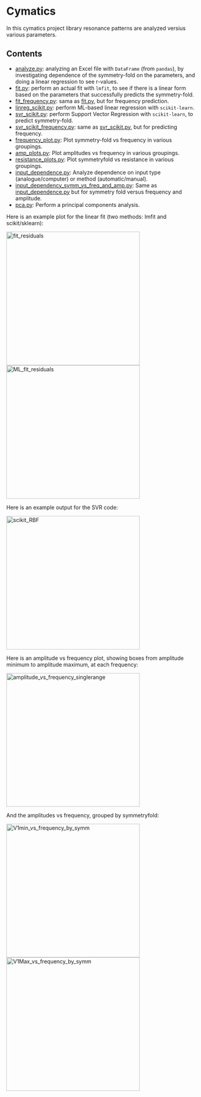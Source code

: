 # Cymatics
In this cymatics project library resonance patterns are analyzed versius various parameters. 
## Contents
- <a href="https://github.com/csanadm/cymatics/blob/main/analyze.py">analyze.py</a>: analyzing an Excel file with `DataFrame` (from `pandas`), by investigating dependence of the symmetry-fold on the parameters, and doing a linear regression to see r-values.
- <a href="https://github.com/csanadm/cymatics/blob/main/fit.py">fit.py</a>: perform an actual fit with `lmfit`, to see if there is a linear form based on the parameters that successfully predicts the symmetry-fold.
- <a href="https://github.com/csanadm/cymatics/blob/main/fit_frequency.py">fit_frequency.py</a>: sama as <a href="https://github.com/csanadm/cymatics/blob/main/fit.py">fit.py</a>, but for frequency prediction.
- <a href="https://github.com/csanadm/cymatics/blob/main/linreg_scikit.py">linreg_scikit.py</a>: perform ML-based linear regression with `scikit-learn`.
- <a href="https://github.com/csanadm/cymatics/blob/main/svr_scikit.py">svr_scikit.py</a>: perform Support Vector Regression with `scikit-learn`, to predict symmetry-fold.
- <a href="https://github.com/csanadm/cymatics/blob/main/svr_scikit_frequency.py">svr_scikit_frequency.py</a>: same as <a href="https://github.com/csanadm/cymatics/blob/main/svr_scikit.py">svr_scikit.py</a>, but for predicting frequency.
- <a href="https://github.com/csanadm/cymatics/blob/main/frequency_plot.py">frequency_plot.py</a>: Plot symmetry-fold vs frequency in various groupings.
- <a href="https://github.com/csanadm/cymatics/blob/main/amp_plots.py">amp_plots.py</a>: Plot amplitudes vs frequency in various groupings.
- <a href="https://github.com/csanadm/cymatics/blob/main/resistance_plots.py">resistance_plots.py</a>: Plot symmetryfold vs resistance in various groupings.
- <a href="https://github.com/csanadm/cymatics/blob/main/input_dependence.py">input_dependence.py</a>: Analyze dependence on input type (analogue/computer) or method (automatic/manual).
- <a href="https://github.com/csanadm/cymatics/blob/main/input_dependency_symm_vs_freq_and_amp.py">input_dependency_symm_vs_freq_and_amp.py</a>: Same as <a href="https://github.com/csanadm/cymatics/blob/main/input_dependence.py">input_dependence.py</a> but for symmetry fold versus frequency and amplitude.
- <a href="https://github.com/csanadm/cymatics/blob/main/pca.py">pca.py</a>: Perform a principal components analysis.

Here is an example plot for the linear fit (two methods: lmfit and scikit/sklearn):

<img alt="fit_residuals" src="https://user-images.githubusercontent.com/38218165/232236561-4d180456-c91a-4e3a-855f-806b7bbf5dcd.png" width="350" /> <img alt="ML_fit_residuals" src="https://user-images.githubusercontent.com/38218165/232236617-15a0535a-f31b-47df-8f22-746e21f05230.png" width="350" />

Here is an example output for the SVR code:

<img alt="scikit_RBF" src="https://user-images.githubusercontent.com/38218165/232236734-217e7816-9af9-46a9-b806-e4feb8756a96.png" width="350" />

Here is an amplitude vs frequency plot, showing boxes from amplitude minimum to amplitude maximum, at each frequency:

<img alt="amplitude_vs_frequency_singlerange" src="https://user-images.githubusercontent.com/38218165/239747308-0ff7bb74-8240-4347-8c17-1af3752e884a.png" width="350" />

And the amplitudes vs frequency, grouped by symmetryfold:

<img alt="V1min_vs_frequency_by_symm" src="https://user-images.githubusercontent.com/38218165/232236981-8fc7a6e6-aeaf-46fe-b244-7036b53c1fcf.png" width="350" /><img alt="V1Max_vs_frequency_by_symm" src="https://user-images.githubusercontent.com/38218165/232236974-7d01fa1c-0bf3-40e2-996c-9867a5a7b63c.png" width="350" />
